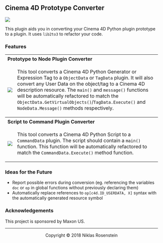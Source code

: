 ## Cinema 4D Prototype Converter

![](https://img.shields.io/badge/License-MIT-yellow.svg)

This plugin aids you in converting your Cinema 4D Python plugin prototype
to a plugin. It uses `lib2to3` to refactor your code.

### Features

<table>
  <tr>
    <th colspan="2" align="left">Prototype to Node Plugin Converter</th>
  </tr>
  <tr>
    <td><img src="https://i.imgur.com/1b1kzsu.png" width="auto"></td>
    <td>

This tool converts a Cinema 4D Python Generator or Expression Tag to a
`ObjectData` or `TagData` plugin. It will also convert any User Data on
the object/tag to a Cinema 4D description resource. The `main()` and
`message()` functions will be automatically refactored to match the
`ObjectData.GetVirtualObjects()`/`TagData.Execute()` and `NodeData.Message()`
methods respectively.
    </td>
  </tr>
  <tr>
    <th colspan="2" align="left">Script to Command Plugin Converter</th>
  </tr>
  <tr>
    <td><img src="https://i.imgur.com/OV08gew.png" width="auto"></td>
    <td>

This tool converts a Cinema 4D Python Script to a `CommandData` plugin. The
script should contain a `main()` function. This function will be automatically
refactored to match the `CommandData.Execute()` method function.
    </td>
  </tr>
</table>

### Ideas for the Future

* Report possible errors during conversion (eg. referencing the variables
  `doc` or `op` in global functions without previously declaring them)
* Automatically replace references to `op[c4d.ID_USERDATA, X]` syntax with
  the automatically generated resource symbol

### Acknowledgements

This project is sponsored by Maxon US.

---

<p align="center">Copyright &copy 2018 Niklas Rosenstein</p>
